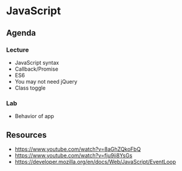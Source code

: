 # JavaScript

## Agenda

### Lecture

* JavaScript syntax
* Callback/Promise
* ES6
* You may not need jQuery
* Class toggle

### Lab

* Behavior of app

## Resources

* https://www.youtube.com/watch?v=8aGhZQkoFbQ
* https://www.youtube.com/watch?v=fju9ii8YsGs
* https://developer.mozilla.org/en/docs/Web/JavaScript/EventLoop
